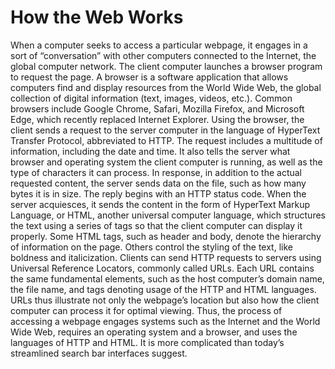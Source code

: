 # How the Web Works

When a computer seeks to access a particular webpage, it engages in a sort of “conversation” with other computers connected to the Internet, the global computer network. The client computer launches a browser program to request the page. 
A browser is a software application that allows computers find and display resources from the World Wide Web, the global collection of digital information (text, images, videos, etc.).  Common browsers include Google Chrome, Safari, Mozilla Firefox, and Microsoft Edge, which recently replaced Internet Explorer. 
Using the browser, the client sends a request to the server computer in the language of HyperText Transfer Protocol, abbreviated to HTTP. The request includes a multitude of information, including the date and time. It also tells the server what browser and operating system the client computer is running, as well as the type of characters it can process. In response, in addition to the actual requested content, the server sends data on the file, such as how many bytes it is in size. The reply begins with an HTTP status code.
When the server acquiesces, it sends the content in the form of HyperText Markup Language, or HTML, another universal computer language, which structures the text using a series of tags so that the client computer can display it properly. Some HTML tags, such as header and body, denote the hierarchy of information on the page. Others control the styling of the text, like boldness and italicization. 
Clients can send HTTP requests to servers using Universal Reference Locators, commonly called URLs. Each URL contains the same fundamental elements, such as the host computer’s domain name, the file name, and tags denoting usage of the HTTP and HTML languages. URLs thus illustrate not only the webpage’s location but also how the client computer can process it for optimal viewing.
Thus, the process of accessing a webpage engages systems such as the Internet and the World Wide Web, requires an operating system and a browser, and uses the languages of HTTP and HTML. It is more complicated than today’s streamlined search bar interfaces suggest.
